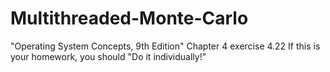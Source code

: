 # Multithreaded-Monte-Carlo
"Operating System Concepts, 9th Edition" Chapter 4 exercise 4.22
If this is your homework, you should "Do it individually!"
